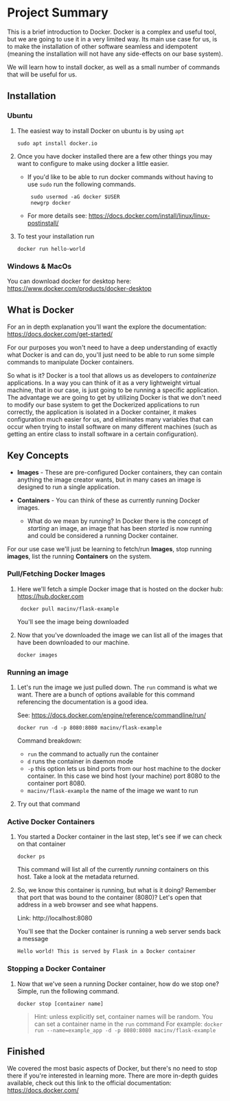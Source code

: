 # Project Summary

This is a brief introduction to Docker. Docker is a complex and useful tool, but
we are going to use it in a very limited way. Its main use case for us, is to
make the installation of other software seamless and idempotent (meaning the
installation will not have any side-effects on our base system).

We will learn how to install docker, as well as a small number of commands that
will be useful for us.

## Installation

### Ubuntu

1.  The easiest way to install Docker on ubuntu is by using `apt`

        sudo apt install docker.io

2.  Once you have docker installed there are a few other things you may want to
    configure to make using docker a little easier.

    - If you'd like to be able to run docker commands without having to use
      `sudo` run the following commands.

           sudo usermod -aG docker $USER
           newgrp docker

    - For more details see:
      https://docs.docker.com/install/linux/linux-postinstall/

3.  To test your installation run

        docker run hello-world

### Windows & MacOs

You can download docker for desktop here:
https://www.docker.com/products/docker-desktop

## What is Docker

For an in depth explanation you'll want the explore the documentation:
https://docs.docker.com/get-started/

For our purposes you won't need to have a deep understanding of exactly what
Docker is and can do, you'll just need to be able to run some simple commands to
manipulate Docker containers.

So what is it? Docker is a tool that allows us as developers to _containerize_
applications. In a way you can think of it as a very lightweight virtual
machine, that in our case, is just going to be running a specific application.
The advantage we are going to get by utilizing Docker is that we don't need to
modify our base system to get the Dockerized applications to run correctly, the
application is isolated in a Docker container, it makes configuration much
easier for us, and eliminates many variables that can occur when trying to
install software on many different machines (such as getting an entire class to
install software in a certain configuration).

## Key Concepts

- **Images** - These are pre-configured Docker containers, they can contain
  anything the image creator wants, but in many cases an image is designed to
  run a single application.

- **Containers** - You can think of these as currently running Docker images.
  - What do we mean by running? In Docker there is the concept of _starting_ an
    image, an image that has been _started_ is now running and could be
    considered a running Docker container.

For our use case we'll just be learning to fetch/run **Images**, stop running
**images**, list the running **Containers** on the system.

### Pull/Fetching Docker Images

1.  Here we'll fetch a simple Docker image that is hosted on the docker hub:
    https://hub.docker.com

         docker pull macinv/flask-example

    You'll see the image being downloaded

2.  Now that you've downloaded the image we can list all of the images that have
    been downloaded to our machine.

        docker images

### Running an image

1.  Let's run the image we just pulled down. The `run` command is what we want.
    There are a bunch of options available for this command referencing the
    documentation is a good idea.

    See: https://docs.docker.com/engine/reference/commandline/run/

        docker run -d -p 8080:8080 macinv/flask-example

    Command breakdown:

    - `run` the command to actually run the container
    - `d` runs the container in daemon mode
    - `-p` this option lets us bind ports from our host machine to the docker
      container. In this case we bind host (your machine) port 8080 to the
      container port 8080.
    - `macinv/flask-example` the name of the image we want to run

2.  Try out that command

### Active Docker Containers

1.  You started a Docker container in the last step, let's see if we can check
    on that container

        docker ps

    This command will list all of the currently _running_ containers on this
    host. Take a look at the metadata returned.

2.  So, we know this container is running, but what is it doing? Remember that
    port that was bound to the container (8080)? Let's open that address in a
    web browser and see what happens.

    Link: http://localhost:8080

    You'll see that the Docker container is running a web server sends back a
    message

    `Hello world! This is served by Flask in a Docker container`

### Stopping a Docker Container

1.  Now that we've seen a running Docker container, how do we stop one? Simple,
    run the following command.

        docker stop [container name]

    > Hint: unless explicitly set, container names will be random. You can set a
    > container name in the `run` command For example:
    > `docker run --name=example_app -d -p 8080:8080 macinv/flask-example`

## Finished

We covered the most basic aspects of Docker, but there's no need to stop there
if you're interested in learning more. There are more in-depth guides available,
check out this link to the official documentation: https://docs.docker.com/
